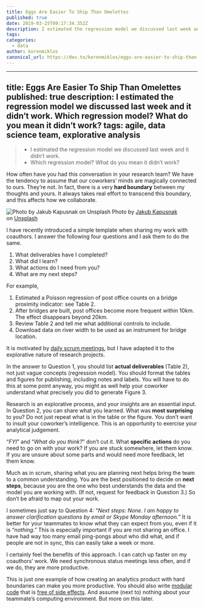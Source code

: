 ```yaml
---
title: Eggs Are Easier To Ship Than Omelettes
published: true
date: 2019-03-25T09:17:34.352Z
description: I estimated the regression model we discussed last week and it didn’t work. Which regression model? What do you mean it didn’t work?
tags:
categories:
  - data
author: korenmiklos
canonical_url: https://dev.to/korenmiklos/eggs-are-easier-to-ship-than-omelettes-1g3g
---
```


---
title: Eggs Are Easier To Ship Than Omelettes
published: true
description: I estimated the regression model we discussed last week and it didn’t work. Which regression model? What do you mean it didn’t work?
tags: agile, data science team, explorative analysis
---

> - I estimated the regression model we discussed last week and it didn’t work.  
> - Which regression model? What do you mean it didn’t work?

How often have you had this conversation in your research team? We have the tendency to assume that our coworkers’ minds are magically connected to ours. They’re not. In fact, there is a very **hard boundary** between my thoughts and yours. It always takes real effort to transcend this boundary, and this affects how we collaborate.

![Photo by [Jakub Kapusnak](https://unsplash.com/@foodiesfeed?utm_source=medium&utm_medium=referral) on [Unsplash](https://unsplash.com?utm_source=medium&utm_medium=referral)](https://cdn-images-1.medium.com/max/1600/0*Z3lxEHR8vumzwAfV)
Photo by [Jakub Kapusnak](https://unsplash.com/@foodiesfeed?utm_source=medium&utm_medium=referral) on [Unsplash](https://unsplash.com?utm_source=medium&utm_medium=referral)

I have recently introduced a simple template when sharing my work with coauthors. I answer the following four questions and I ask them to do the same.

1.  What deliverables have I completed?
2.  What did I learn?
3.  What actions do I need from you?
4.  What are my next steps?

For example,

1. Estimated a Poisson regression of post office counts on a bridge proximity indicator: see Table 2.  
2. After bridges are built, post offices become more frequent within 10km. The effect disappears beyond 20km.  
3. Review Table 2 and tell me what additional controls to include.  
4. Download data on river width to be used as an instrument for bridge location.

It is motivated by [daily scrum meetings](https://en.wikipedia.org/wiki/Scrum_%28software_development%29#Daily_Scrum), but I have adapted it to the explorative nature of research projects.

In the answer to Question 1, you should list **actual deliverables** (Table 2), not just vague concepts (regression model). You should format the tables and figures for publishing, including notes and labels. You will have to do this at some point anyway, you might as well help your coworker understand what precisely you did to generate Figure 3.

Research is an explorative process, and your insights are an essential input. In Question 2, you can share what you learned. What was **most surprising** to you? Do not just repeat what is in the table or the figure. You don’t want to insult your coworker’s intelligence. This is an opportunity to exercise your analytical judgement.

“_FYI_” and “_What do you think?_” don’t cut it. What **specific actions** do you need to go on with your work? If you are stuck somewhere, let them know. If you are unsure about some parts and would need more feedback, let them know.

Much as in scrum, sharing what you are planning next helps bring the team to a common understanding. You are the best positioned to decide on **next steps**, because you are the one who best understands the data and the model you are working with. (If not, request for feedback in Question 3.) So don’t be afraid to map out your work.

I sometimes just say to Question 4: “_Next steps: None. I am happy to answer clarification questions by email or Skype Monday afternoon._” It is better for your teammates to know what they can expect from you, even if it is “_nothing_.” This is especially important if you are not sharing an office. I have had way too many email ping-pongs about who did what, and if people are not in sync, this can easily take a week or more.

I certainly feel the benefits of this approach. I can catch up faster on my coauthors’ work. We need synchronous status meetings less often, and if we do, they are more productive.

This is just one example of how creating an analytics product with hard boundaries can make you more productive. You should also write [modular code](https://dev.to/korenmiklos/the-tupperware-approach-to-coding-1g74) that is [free of side effects](https://dev.to/korenmiklos/everything-is-a-function-4171). And assume (next to) nothing about your teammate’s computing environment. But more on this later.